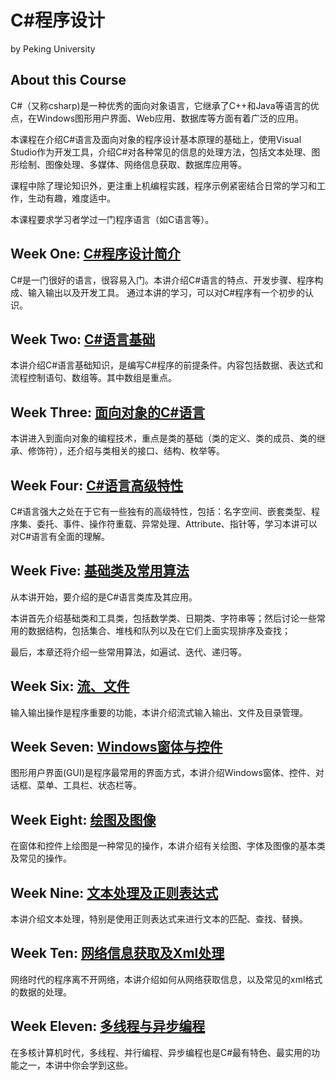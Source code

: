 # C#程序设计
by Peking University

## About this Course
C#（又称csharp)是一种优秀的面向对象语言，它继承了C++和Java等语言的优点，在Windows图形用户界面、Web应用、数据库等方面有着广泛的应用。

本课程在介绍C#语言及面向对象的程序设计基本原理的基础上，使用Visual Studio作为开发工具，介绍C#对各种常见的信息的处理方法，包括文本处理、图形绘制、图像处理、多媒体、网络信息获取、数据库应用等。

课程中除了理论知识外，更注重上机编程实践，程序示例紧密结合日常的学习和工作，生动有趣，难度适中。

本课程要求学习者学过一门程序语言（如C语言等）。

## Week One: [C#程序设计简介](./Week_One)

C#是一门很好的语言，很容易入门。本讲介绍C#语言的特点、开发步骤、程序构成、输入输出以及开发工具。 通过本讲的学习，可以对C#程序有一个初步的认识。

## Week Two: [C#语言基础](./Week_Two)

本讲介绍C#语言基础知识，是编写C#程序的前提条件。内容包括数据、表达式和流程控制语句、数组等。其中数组是重点。

## Week Three: [面向对象的C#语言](./Week_Three)

本讲进入到面向对象的编程技术，重点是类的基础（类的定义、类的成员、类的继承、修饰符），还介绍与类相关的接口、结构、枚举等。

## Week Four: [C#语言高级特性](./Week_Four)
C#语言强大之处在于它有一些独有的高级特性，包括：名字空间、嵌套类型、程序集、委托、事件、操作符重载、异常处理、Attribute、指针等，学习本讲可以对C#语言有全面的理解。

## Week Five: [基础类及常用算法](./Week_Five)
从本讲开始，要介绍的是C#语言类库及其应用。

本讲首先介绍基础类和工具类，包括数学类、日期类、字符串等；然后讨论一些常用的数据结构，包括集合、堆栈和队列以及在它们上面实现排序及查找；

最后，本章还将介绍一些常用算法，如遍试、迭代、递归等。

## Week Six: [流、文件](./Week_Six)
输入输出操作是程序重要的功能，本讲介绍流式输入输出、文件及目录管理。

## Week Seven: [Windows窗体与控件](./Week_Seven)
图形用户界面(GUI)是程序最常用的界面方式，本讲介绍Windows窗体、控件、对话框、菜单、工具栏、状态栏等。

## Week Eight: [绘图及图像](./Week_Eight)
在窗体和控件上绘图是一种常见的操作，本讲介绍有关绘图、字体及图像的基本类及常见的操作。

## Week Nine: [文本处理及正则表达式](./Week_Nine)
本讲介绍文本处理，特别是使用正则表达式来进行文本的匹配、查找、替换。

## Week Ten: [网络信息获取及Xml处理](./Week_Ten)
网络时代的程序离不开网络，本讲介绍如何从网络获取信息，以及常见的xml格式的数据的处理。

## Week Eleven: [多线程与异步编程](./Week_Eleven)
在多核计算机时代，多线程、并行编程、异步编程也是C#最有特色、最实用的功能之一，本讲中你会学到这些。
